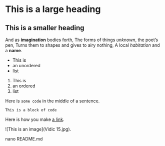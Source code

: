 # This is a large heading
## This is a smaller heading
And as **imagination** bodies forth,
The forms of things *unknown*, the poet’s pen,
Turns them to shapes and gives to airy nothing,
A local *habitation* and a **name**.
- This is 
- an unordered 
- list 
1. This is 
2. an ordered 
3. list 

Here is `some code` in the middle of a sentence. 
``` 
This is a block of code 
``` 
Here is how you make [a link](https://www.wikipedia.org/).

![This is an image](Vidic 15.jpg).

nano README.md
